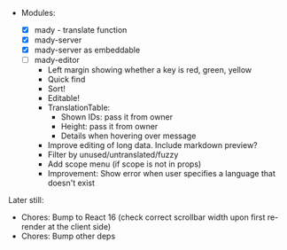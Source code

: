 - Modules:

  - [x] mady - translate function
  - [x] mady-server
  - [x] mady-server as embeddable
  - [ ] mady-editor
    - Left margin showing whether a key is red, green, yellow
    - Quick find
    - Sort!
    - Editable!
    - TranslationTable:
      - Shown IDs: pass it from owner
      - Height: pass it from owner
      - Details when hovering over message
    - Improve editing of long data. Include markdown preview?
    - Filter by unused/untranslated/fuzzy
    - Add scope menu (if scope is not in props)
    - Improvement: Show error when user specifies a language that doesn't exist

Later still:

- Chores: Bump to React 16 (check correct scrollbar width upon first re-render at the client side)
- Chores: Bump other deps
